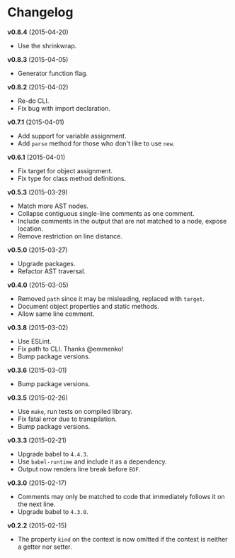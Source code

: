 # Changelog

**v0.8.4** (2015-04-20)
* Use the shrinkwrap.

**v0.8.3** (2015-04-05)
* Generator function flag.

**v0.8.2** (2015-04-02)
* Re-do CLI.
* Fix bug with import declaration.

**v0.7.1** (2015-04-01)
* Add support for variable assignment.
* Add `parse` method for those who don't like to use `new`.

**v0.6.1** (2015-04-01)
* Fix target for object assignment.
* Fix type for class method definitions.

**v0.5.3** (2015-03-29)
* Match more AST nodes.
* Collapse contiguous single-line comments as one comment.
* Include comments in the output that are not matched to a node, expose location.
* Remove restriction on line distance.

**v0.5.0** (2015-03-27)
* Upgrade packages.
* Refactor AST traversal.

**v0.4.0** (2015-03-05)
* Removed `path` since it may be misleading, replaced with `target`.
* Document object properties and static methods.
* Allow same line comment.

**v0.3.8** (2015-03-02)
* Use ESLint.
* Fix path to CLI. Thanks @emmenko!
* Bump package versions.

**v0.3.6** (2015-03-01)
* Bump package versions.

**v0.3.5** (2015-02-26)
* Use `make`, run tests on compiled library.
* Fix fatal error due to transpilation.
* Bump package versions.

**v0.3.3** (2015-02-21)
- Upgrade babel to `4.4.3`.
- Use `babel-runtime` and include it as a dependency.
- Output now renders line break before `EOF`.

**v0.3.0** (2015-02-17)
- Comments may only be matched to code that immediately follows it on the next line.
- Upgrade babel to `4.3.0`.

**v0.2.2** (2015-02-15)
- The property `kind` on the context is now omitted if the context is neither a getter nor setter.
